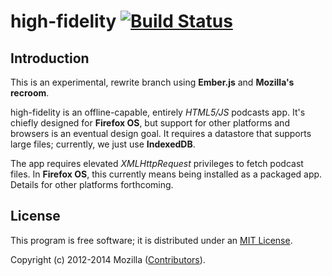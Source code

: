 # high-fidelity [![Build Status](https://travis-ci.org/mozilla/high-fidelity.svg?branch=master)](https://travis-ci.org/mozilla/high-fidelity)

## Introduction

This is an experimental, rewrite branch using __Ember.js__ and __Mozilla's recroom__.

high-fidelity is an offline-capable, entirely _HTML5/JS_ podcasts app. It's
chiefly designed for __Firefox OS__, but support for other platforms and browsers
is an eventual design goal. It requires a datastore that supports large files;
currently, we just use __IndexedDB__.

The app requires elevated _XMLHttpRequest_ privileges to fetch podcast files.
In __Firefox OS__, this currently means being installed as a packaged app. Details
for other platforms forthcoming.

## License 

This program is free software; it is distributed under an [MIT License][].

Copyright (c) 2012-2014 Mozilla ([Contributors][]).

[Contributors]: https://github.com/mozilla/high-fidelity/graphs/contributors
[MIT License]: https://github.com/mozilla/high-fidelity/blob/master/LICENSE
